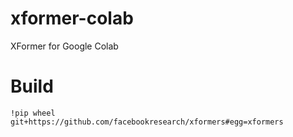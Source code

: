 # xformer-colab
XFormer for Google Colab

# Build
`!pip wheel git+https://github.com/facebookresearch/xformers#egg=xformers`

